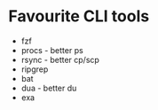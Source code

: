 # Favourite CLI tools
- fzf
- procs - better ps
- rsync - better cp/scp
- ripgrep
- bat
- dua - better du
- exa

